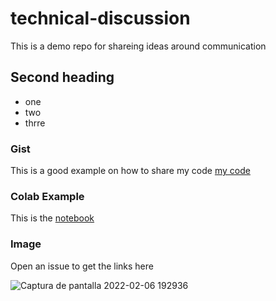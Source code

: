 # technical-discussion
This is a demo repo for shareing ideas around communication

## Second heading

* one
* two
* thrre

### Gist

This is a good example on how to share my code [my code](https://gist.github.com/Alexdhdiez/ed46ab6254780cda1be59e3f9ad4dba2)

### Colab Example

This is the [notebook](https://github.com/Alexdhdiez/technical-discussion/blob/main/technical_docs.ipynb)


### Image

Open an issue to get the links here

![Captura de pantalla 2022-02-06 192936](https://user-images.githubusercontent.com/49725665/152695790-ef40735d-1f75-426f-932e-b1b4df6925ef.png)
